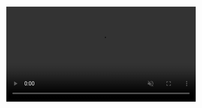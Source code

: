 <video src="https://raw.githubusercontent.com/USERNAME/REPO/main/assets/preview.mp4" width="100%" autoplay loop muted playsinline></video>
